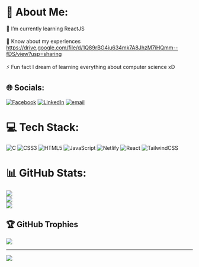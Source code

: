 # 💫 About Me:
🌱 I’m currently learning ReactJS<br><br>📄 Know about my experiences https://drive.google.com/file/d/1Q89rBG4iu634mk7A8JhzM7iHQmm--fDS/view?usp=sharing<br><br>⚡ Fun fact I dream of learning everything about computer science xD


## 🌐 Socials:
[![Facebook](https://img.shields.io/badge/Facebook-%231877F2.svg?logo=Facebook&logoColor=white)](https://facebook.com/hmmitstahmiddd#) [![LinkedIn](https://img.shields.io/badge/LinkedIn-%230077B5.svg?logo=linkedin&logoColor=white)](https://linkedin.com/in/tahmid-ibne-mofazzol) [![email](https://img.shields.io/badge/Email-D14836?logo=gmail&logoColor=white)](mailto:tahmid.ibne@gmail.com) 

# 💻 Tech Stack:
![C](https://img.shields.io/badge/c-%2300599C.svg?style=for-the-badge&logo=c&logoColor=white) ![CSS3](https://img.shields.io/badge/css3-%231572B6.svg?style=for-the-badge&logo=css3&logoColor=white) ![HTML5](https://img.shields.io/badge/html5-%23E34F26.svg?style=for-the-badge&logo=html5&logoColor=white) ![JavaScript](https://img.shields.io/badge/javascript-%23323330.svg?style=for-the-badge&logo=javascript&logoColor=%23F7DF1E) ![Netlify](https://img.shields.io/badge/netlify-%23000000.svg?style=for-the-badge&logo=netlify&logoColor=#00C7B7) ![React](https://img.shields.io/badge/react-%2320232a.svg?style=for-the-badge&logo=react&logoColor=%2361DAFB) ![TailwindCSS](https://img.shields.io/badge/tailwindcss-%2338B2AC.svg?style=for-the-badge&logo=tailwind-css&logoColor=white)
# 📊 GitHub Stats:
![](https://github-readme-stats.vercel.app/api?username=CoderTahmid&theme=shadow_blue&hide_border=false&include_all_commits=true&count_private=true)<br/>
![](https://nirzak-streak-stats.vercel.app/?user=CoderTahmid&theme=shadow_blue&hide_border=false)<br/>
![](https://github-readme-stats.vercel.app/api/top-langs/?username=CoderTahmid&theme=shadow_blue&hide_border=false&include_all_commits=true&count_private=true&layout=compact)

## 🏆 GitHub Trophies
![](https://github-profile-trophy.vercel.app/?username=CoderTahmid&theme=radical&no-frame=false&no-bg=true&margin-w=4)

---
[![](https://visitcount.itsvg.in/api?id=CoderTahmid&icon=0&color=0)](https://visitcount.itsvg.in)

<!-- Proudly created with GPRM ( https://gprm.itsvg.in ) -->
